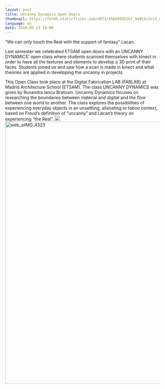 ```yaml
---
layout: post
title: Uncanny Dynamics Open Doors
thumbnail: https://farm5.staticflickr.com/4873/45649592262_9a953c1c23_o_d.jpg
language: en
date: 2018-05-23 16:00
---
```


“We can only touch the Real with the support of fantasy” Lacan.

Last semester we celebrated ETSAM open doors with an UNCANNY DYNAMICS' open class where students scanned themselves with kinect in order to have all the textures and elements to develop a 3D print of their faces. Students joined us and saw how a scan is made in kinect and what theories are applied in developing the uncanny in projects.

This Open Class took place at the Digital Fabrication LAB (FABLAB) at Madrid Architecture School (ETSAM). The class UNCANNY DYNAMICS was given by Ruxandra Iancu Bratosin. Uncanny Dynamics focuses on researching the boundaries between material and digital and the flow between one world to another. The class explores the possibilities of experiencing everyday objects in an unsettling, alienating or taboo context, based on Freud’s definition of “uncanny” and Lacan’s theory on experiencing “the Real”.
![](https://farm5.staticflickr.com/4805/31810771038_63809d2eb3_o.jpg)
<a data-flickr-embed="true"  href="https://www.flickr.com/photos/138029137@N04/44768961935/in/dateposted/" title="web_siIMG_4323"><img src="https://farm5.staticflickr.com/4871/44768961935_b0f7af7f6b_o.jpg" width="1280" height="853" alt="web_siIMG_4323"></a><script async src="//embedr.flickr.com/assets/client-code.js" charset="utf-8"></script>
